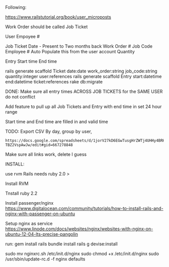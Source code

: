 Following:

https://www.railstutorial.org/book/user_microposts


Work Order should be called Job Ticket

User
	Empoyee #

Job Ticket
	Date - Present to Two months back
	Work Order #
	Job Code
	Employee #   Auto Populate this from the user account
	Quantity



Entry
	Start time
	End time



rails generate scaffold Ticket date:date work_order:string job_code:string quantity:integer user:references
rails generate scaffold Entry start:datetime end:datetime ticket:references
rake db:migrate




DONE:
Make sure all entry times ACROSS JOB TICKETS for the SAME USER do not conflict

Add feature to pull up all Job Tickets and Entry with end time in set 24 hour range

Start time and End time are filled in and valid time

TODO:
Export CSV
	By day, group by user,

	https://docs.google.com/spreadsheets/d/1jorV27kD6EGwTusgHrZWTj4UHHy4BRH-TBZ2VspAwJw/edit#gid=667278848

Make sure all links work, delete I guess



INSTALL:

use rvm
Rails needs ruby 2.0 >

Install RVM

Tnstall ruby 2.2

Install passenger/nginx
https://www.digitalocean.com/community/tutorials/how-to-install-rails-and-nginx-with-passenger-on-ubuntu

Setup nginx as service
https://www.linode.com/docs/websites/nginx/websites-with-nginx-on-ubuntu-12-04-lts-precise-pangolin

run:
gem install rails
bundle install
rails g devise:install


sudo mv nginxrc.sh /etc/init.d/nginx
sudo chmod +x /etc/init.d/nginx
sudo /usr/sbin/update-rc.d -f nginx defaults

